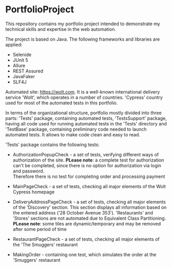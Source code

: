 # PortfolioProject
This repository contains my portfolio project intended to demonstrate my technical skills and expertise in the web automation. 

The project is based on Java. The following frameworks and libraries are applied:
* Selenide 
* JUnit 5
* Allure 
* REST Assured
* JavaFaker 
* SLF4J

Automated site: https://wolt.com. 
It is a well-known international delivery service 'Wolt', which operates in a number of countries. 'Cypress' country
used for most of the automated tests in this portfolio. 

In terms of the organizational structure, portfolio mostly divided into three parts: 'Tests' package, 
containing automated tests, 'TestsSupport' package, having all code used for running automated tests in the 'Tests'
directory and 'TestBase' package, containing preliminary code needed to launch automated tests. It allows to make code 
clean and easy to read.

'Tests' package contains the following tests:

* AuthorizationPopupCheck - a set of tests, verifying different ways of authorization of the site. **PLease note**: a 
complete test for authorization can't be completed, since there is no option for authorization via login and password.  
Therefore there is no test for completing order and processing payment


* MainPageCheck - a set of tests, checking all major elements of the Wolt Cypress homepage


* DeliveryAddressPageCheck - a set of tests, checking all major elements of the 'Discovery' section. This section 
displays all information based on the entered address ('28 October Avenue 353'). 'Restaurants' and 'Stores' sections are
not automated due to Equivalent Class Partitioning. **PLease note**: some tiles are dynamic/temporary and may be removed
after some period of time 


* RestaurantPageCheck - a set of tests, checking all major elements of the 'The Smuggers' restaurant 


* MakingOrder - containing one test, which simulates the order at the 'Smuggers' restaurant
